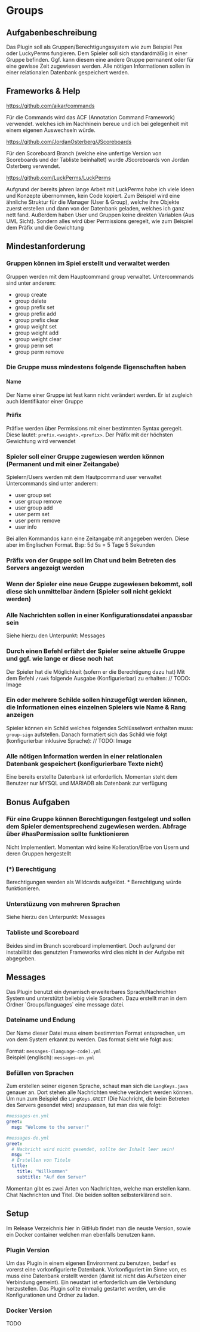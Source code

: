# Groups

## Aufgabenbeschreibung

Das Plugin soll als Gruppen/Berechtigungssystem wie zum Beispiel Pex oder LuckyPerms fungieren. Dem
Spieler soll sich standardmäßig in einer Gruppe befinden. Ggf. kann diesem eine andere Gruppe
permanent oder für eine gewisse Zeit zugewiesen werden. Alle nötigen Informationen sollen in einer
relationalen Datenbank gespeichert werden.

## Frameworks & Help

https://github.com/aikar/commands

<p>
Für die Commands wird das ACF (Annotation Command Framework) verwendet.
welches ich im Nachhinein bereue und ich bei gelegenheit
mit einem eigenen Auswechseln würde.
</p>

https://github.com/JordanOsterberg/JScoreboards

<p>
Für den Scoreboard Branch (welche eine unfertige Version von 
Scoreboards und der Tabliste beinhaltet) wurde JScoreboards
von Jordan Osterberg verwendet.
</p>

https://github.com/LuckPerms/LuckPerms

<p>
Aufgrund der bereits jahren lange Arbeit mit LuckPerms habe ich viele 
Ideen und Konzepte übernommen, kein Code kopiert. Zum Beispiel wird eine ähnliche Struktur
für die Manager (User & Group), welche ihre Objekte zuerst erstellen und dann von der Datenbank geladen,
welches ich ganz nett fand. Außerdem haben User und Gruppen 
keine direkten Variablen (Aus UML Sicht). Sondern alles wird über
Permissions geregelt, wie zum Beispiel dem Präfix und die Gewichtung
</p>

## Mindestanforderung

### Gruppen können im Spiel erstellt und verwaltet werden

Gruppen werden mit dem Hauptcommand group verwaltet.
Untercommands sind unter anderem:

- group create
- group delete
- group prefix set
- group prefix add
- group prefix clear
- group weight set
- group weight add
- group weight clear
- group perm set
- group perm remove

### Die Gruppe muss mindestens folgende Eigenschaften haben

#### Name

Der Name einer Gruppe ist fest kann nicht verändert werden. Er ist zugleich auch
Identifikator einer Gruppe

#### Präfix

Präfixe werden über Permissions mit einer bestimmten Syntax geregelt.
Diese lautet: `prefix.<weight>.<prefix>`. Der Präfix mit der höchsten Gewichtung wird verwendet

### Spieler soll einer Gruppe zugewiesen werden können (Permanent und mit einer Zeitangabe)

Spielern/Users werden mit dem Hautpcommand user verwaltet
Untercommands sind unter anderem:

- user group set
- user group remove
- user group add
- user perm set
- user perm remove
- user info

Bei allen Kommandos kann eine Zeitangabe mit angegeben werden. Diese
aber im Englischen Format. Bsp: 5d 5s = 5 Tage 5 Sekunden

### Präfix von der Gruppe soll im Chat und beim Betreten des Servers angezeigt werden

### Wenn der Spieler eine neue Gruppe zugewiesen bekommt, soll diese sich unmittelbar ändern (Spieler soll nicht gekickt werden)

### Alle Nachrichten sollen in einer Konfigurationsdatei anpassbar sein

Siehe hierzu den Unterpunkt: Messages

### Durch einen Befehl erfährt der Spieler seine aktuelle Gruppe und ggf. wie lange er diese noch hat

Der Spieler hat die Möglichkeit (sofern er die Berechtigung dazu hat)
Mit dem Befehl `/rank` folgende Ausgabe (Konfigurierbar) zu erhalten:
// TODO: Image

### Ein oder mehrere Schilde sollen hinzugefügt werden können, die Informationen eines einzelnen Spielers wie Name & Rang anzeigen

Spieler können ein Schild welches folgendes Schlüsselwort enthalten muss: `group-sign`
aufstellen. Danach formatiert sich das Schild wie folgt (konfigurierbar inklusive Sprache):
// TODO: Image

### Alle nötigen Information werden in einer relationalen Datenbank gespeichert (konfigurierbare Texte nicht)

Eine bereits erstellte Datenbank ist erforderlich. Momentan steht dem Benutzer nur MYSQL und MARIADB
als Datenbank zur verfügung

## Bonus Aufgaben

### Für eine Gruppe können Berechtigungen festgelegt und sollen dem Spieler dementsprechend zugewiesen werden. Abfrage über #hasPermission sollte funktionieren

Nicht Implementiert. Momentan wird keine Kolleration/Erbe von Usern und deren Gruppen hergestellt

### (*) Berechtigung

Berechtigungen werden als Wildcards aufgelöst. * Berechtigung würde funktionieren.

### Unterstüzung von mehreren Sprachen

Siehe hierzu den Unterpunkt: Messages

### Tabliste und Scoreboard

Beides sind im Branch scoreboard implementiert. Doch aufgrund der instabilität des genutzten
Frameworks
wird dies nicht in der Aufgabe mit abgegeben.

## Messages

<p>
Das Plugin benutzt ein dynamisch erweiterbares Sprach/Nachrichten System
und unterstützt beliebig viele Sprachen.
Dazu erstellt man in dem Ordner `Groups/languages` eine message datei.

### Dateiname und Endung

<p>
Der Name dieser Datei muss einem bestimmten Format entsprechen, um von dem
System erkannt zu werden. Das format sieht wie folgt aus: <br>

Format: `messages-(language-code).yml` <br>
Beispiel (englisch): `messages-en.yml` <br>
</p>

### Befüllen von Sprachen

Zum erstellen seiner eigenen Sprache, schaut man sich die `LangKeys.java` genauer an.
Dort stehen alle Nachrichten welche verändert werden können.
Um nun zum Beispiel die `LangKeys.GREET` (Die Nachricht, die beim Betreten des Servers gesendet
wird)
anzupassen, tut man das wie folgt:

```yml
#messages-en.yml
greet:
  msg: "Welcome to the server!"
```

```yml
#messages-de.yml
greet:
  # Nachricht wird nicht gesendet, sollte der Inhalt leer sein!
  msg: ""
  # Erstellen von Titeln
  title:
    title: "Willkommen"
    subtitle: "Auf dem Server"
```

Momentan gibt es zwei Arten von Nachrichten, welche man erstellen kann.
Chat Nachrichten und Titel. Die beiden sollten selbsterklärend sein.

## Setup

Im Release Verzeichnis hier in GitHub findet man die neuste Version,
sowie ein Docker container welchen man ebenfalls benutzen kann.

### Plugin Version
Um das Plugin in einem eigenen Environment zu benutzen, bedarf
es vorerst eine vorkonfigurierte Datenbank. Vorkonfiguriert im Sinne von,
es muss eine Datenbank erstellt werden (damit ist nicht das Aufsetzen einer Verbindung gemeint).
Ein neustart ist erforderlich um die Verbindung herzustellen.
Das Plugin sollte einmalig gestartet werden, um die Konfigurationen
und Ordner zu laden.


### Docker Version

TODO
